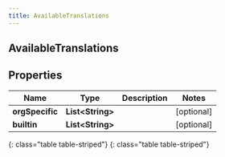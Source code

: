 ```yaml
---
title: AvailableTranslations
---
```

## AvailableTranslations


## Properties

| Name | Type | Description | Notes |
| ------------ | ------------- | ------------- | ------------- |
| **orgSpecific** | **List&lt;String&gt;** |  |  [optional] |
| **builtin** | **List&lt;String&gt;** |  |  [optional] |
{: class="table table-striped"}
{: class="table table-striped"}


